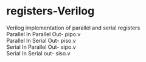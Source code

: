 # registers-Verilog
Verilog implementation of  parallel and serial registers <br>
Parallel In Parallel Out- pipo.v <br>
Parallel In Serial Out- piso.v <br>
Serial In Parallel Out- sipo.v <br>
Serial In Serial out- siso.v
